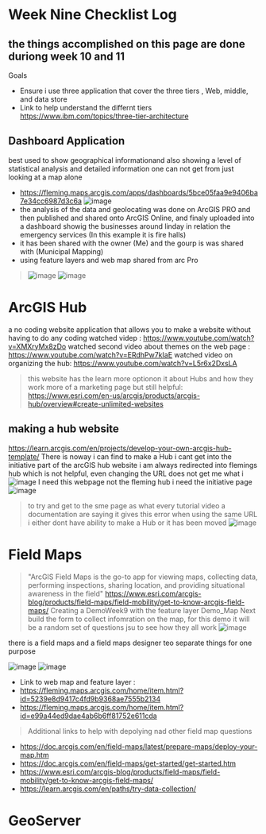 # Week Nine Checklist Log
## the things accomplished on this page are done duriong week 10 and 11

Goals 
- Ensure i use three application that cover the three tiers , Web, middle, and data store
-   Link to help  understand the differnt tiers https://www.ibm.com/topics/three-tier-architecture
## Dashboard Application 
best used to show geographical informationand also showing a level of statistical analysis and detailed information one can not get from just looking at a map alone
- https://fleming.maps.arcgis.com/apps/dashboards/5bce05faa9e9406ba7e34cc6987d3c6a
![image](https://github.com/alicoo510/Geom99TaskList/assets/146375997/f8053b76-96d4-4eb8-ba5c-b0704c0452e1)
- the analysis of the data and geolocating was done on ArcGIS PRO and then published and shared onto ArcGIS Online, and finaly uploaded into a dashboard showig the businesses around linday in relation the emergency services (In this example it is fire halls)
- it has been shared with the owner (Me) and the gourp is was shared with (Municipal Mapping)
- using feature layers and web map shared from arc Pro
> ![image](https://github.com/alicoo510/Geom99TaskList/assets/146375997/2fa453fc-feec-4dac-b6cc-1c6f1dec62a5)
> ![image](https://github.com/alicoo510/Geom99TaskList/assets/146375997/3fb05c7d-104e-444f-a689-a2a9bad6e228)

# ArcGIS Hub 
a no coding website application that allows you to make a website without having to do any coding
watched videp : https://www.youtube.com/watch?v=XMXryMx8zDo
watched second video about themes on the web page : https://www.youtube.com/watch?v=ERdhPw7kIaE
watched video on organizing the hub: https://www.youtube.com/watch?v=L5r6x2DxsLA
> this website has the learn more optionon it about Hubs and how they work more of a marketing page but still helpful: https://www.esri.com/en-us/arcgis/products/arcgis-hub/overview#create-unlimited-websites

## making a hub website
https://learn.arcgis.com/en/projects/develop-your-own-arcgis-hub-template/
There is noway i can find to make a Hub i cant get into the initiative part of the arcGIS hub website i am always redirected into flemings hub which is not helpful, even changing the URL does not get me what i 
![image](https://github.com/alicoo510/Geom99TaskList/assets/146375997/1c6576fb-e5f1-4919-80f7-ca3f57a036b5)
I need this webpage not the fleming hub i need the initiative page 
![image](https://github.com/alicoo510/Geom99TaskList/assets/146375997/0e4fabc4-e25c-4b34-866a-a431b2837b73)
>to try and get to the sme page as what every tutorial video a documentation are saying it gives this error when using the same URL i either dont have ability to make a Hub or it has been moved ![image](https://github.com/alicoo510/Geom99TaskList/assets/146375997/e9c29e7b-f367-4e56-a8d9-5b8c74b812b2)

# Field Maps 
>"ArcGIS Field Maps is the go-to app for viewing maps, collecting data, performing inspections, sharing location, and providing situational awareness in the field"
https://www.esri.com/arcgis-blog/products/field-maps/field-mobility/get-to-know-arcgis-field-maps/
Creating a DemoWeek9 with the feature layer Demo_Map
Next build the form to collect infomration on the map, for this demo it will be a random set of questions jsu to see how they all work
>![image](https://github.com/alicoo510/Geom99TaskList/assets/146375997/c11db063-ba68-4436-bcd7-a405ff98a030)

there is a field maps and a field maps designer teo separate things for one purpose

![image](https://github.com/alicoo510/Geom99TaskList/assets/146375997/d2edd672-9b10-4947-a4a7-6995452e4942)
![image](https://github.com/alicoo510/Geom99TaskList/assets/146375997/a85c558f-26ef-4c5d-81e0-84f41dbb34a9)

- Link to web map and feature layer :
- https://fleming.maps.arcgis.com/home/item.html?id=5239e8d9417c4fd9b9368ae7555b2134
- https://fleming.maps.arcgis.com/home/item.html?id=e99a44ed9dae4ab6b6ff81752e611cda
  
> Additional links to help with depolying nad other field map questions
- https://doc.arcgis.com/en/field-maps/latest/prepare-maps/deploy-your-map.htm
- https://doc.arcgis.com/en/field-maps/get-started/get-started.htm
- https://www.esri.com/arcgis-blog/products/field-maps/field-mobility/get-to-know-arcgis-field-maps/
- https://learn.arcgis.com/en/paths/try-data-collection/
# GeoServer

